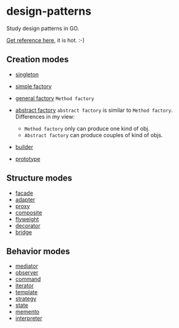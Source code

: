 # design-patterns

Study design patterns in GO.

[Get reference here](https://github.com/senghoo/golang-design-pattern), it is hot. :-)

## Creation modes

- [singleton](./singleton/demo.go)

- [simple factory](./factory-simple/demo.go)

- [general factory](./factroy-general/demo.go) 
    `Method factory`

- [abstract factory](./factory-abstract/demo.go) 
    `abstract factory` is similar to `Method factory`. Differences in my view:
    - `Method factory` only can produce one kind of obj.
    - `Abstract factory` can produce couples of kind of objs. 
    
- [builder](./builder/demo.go)

- [prototype](./prototype/demo.go)

## Structure modes

- [facade](./facade/demo.go)
- [adapter](./adapter/demo.go)
- [proxy](./proxy/demo.go)
- [composite](./composite/demo.go)
- [flyweight](./flyweight/demo.go)
- [decorator](./decorator/demo.go)
- [bridge](./bridge/demo.go)

## Behavior modes

- [mediator](./mediator/demo.go)
- [observer](./observer/demo.go)
- [command](./command/demo.go)
- [iterator](./iterator/demo.go)
- [template](./template-method/demo.go)
- [strategy](./strategy/demo.go)
- [state](./state/demo.go)
- [memento](./memento/demo.go)
- [interpreter](./interpreter/demo.go)